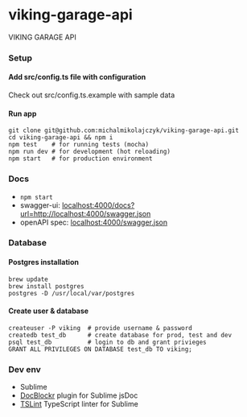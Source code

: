 # viking-garage-api
VIKING GARAGE API

### Setup
#### Add src/config.ts file with configuration
Check out src/config.ts.example with sample data
#### Run app
```
git clone git@github.com:michalmikolajczyk/viking-garage-api.git
cd viking-garage-api && npm i
npm test    # for running tests (mocha)
npm run dev # for development (hot reloading)
npm start   # for production environment
```

### Docs
- `npm start`
- swagger-ui: [localhost:4000/docs?url=http://localhost:4000/swagger.json](http://localhost:4000/docs?url=http://localhost:4000/swagger.json)
- openAPI spec: [localhost:4000/swagger.json](http://localhost:4000/swagger.json)

### Database
#### Postgres installation
```
brew update
brew install postgres
postgres -D /usr/local/var/postgres
```
#### Create user & database
```
createuser -P viking  # provide username & password
createdb test_db      # create database for prod, test and dev
psql test_db          # login to db and grant privieges
GRANT ALL PRIVILEGES ON DATABASE test_db TO viking;
```

### Dev env
- Sublime
- [DocBlockr](https://github.com/spadgos/sublime-jsdocs) plugin for Sublime jsDoc
- [TSLint](https://github.com/lavrton/SublimeLinter-contrib-tslint) TypeScript linter for Sublime
